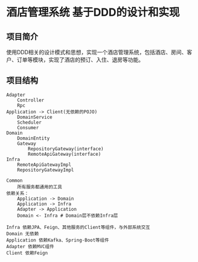 # 酒店管理系统 基于DDD的设计和实现
## 项目简介
使用DDD相关的设计模式和思想，实现一个酒店管理系统，包括酒店、房间、客户、订单等模块，实现了酒店的预订、入住、退房等功能。

## 项目结构
```text
Adapter
    Controller
    Rpc
Application -> Client(无依赖的POJO)
    DomainService
    Scheduler
    Consumer
Domain
    DomainEntity
    Gateway
        RepositoryGateway(interface)
        RemoteApiGateway(interface)
Infra
    RemoteApiGatewayImpl
    RepositoryGatewayImpl
    
Common
    所有服务都通用的工具
依赖关系：
    Application -> Domain
    Application -> Infra 
    Adapter -> Application
    Domain <- Infra # Domain层不依赖Infra层
    
Infra 依赖JPA、Feign、其他服务的Client等组件，与外部系统交互
Domain 无依赖
Application 依赖Kafka、Spring-Boot等组件
Adapter 依赖MVC组件
Client 依赖Feign
```

